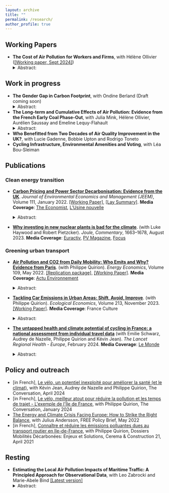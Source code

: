 ```yaml
---
layout: archive
title: ""
permalink: /research/
author_profile: true
---
```



## Working Papers

* __The Cost of Air Pollution for Workers and Firms__, with Hélène Ollivier ([[Working paper, Sept 2024]](https://marionleroutier.github.io/files/LeroutierOllivier_2024_CostPollution.pdf))  
    <details>
    <summary> Abstract: </summary>
    <br>
    <p align="justify"> This paper shows that even moderate levels of air pollution, such as those found in Europe, harm the economy by decreasing firm performance. We estimate the causal effect of fine particulate matter pollution (PM2.5) on monthly firms’ sales and worker absenteeism in France, using administrative data on 160,000 firms representing half of the country’s GDP. We exploit within-municipality variation in air pollution induced by changes in monthly wind direction. We find that a 10 percent increase in firms’ monthly PM2.5 exposure decreases sales in the following two months by 0.4 percent on average, with heterogeneous effects across economic sectors. Concurrently, sick leave increases by 1 percent, highlighting the negative effects of air pollution on workers’ health. Yet sales losses are an order of magnitude larger than we would expect if pollution-induced worker absenteeism was the main underlying channel. We provide suggestive evidence that air pollution also affects firm performance via a decrease in the productivity of non-absent workers and in local demand. Our results suggest that reducing air pollution in line with the World Health Organization’s guidelines would generates economic benefits largely exceeding the cost of environmental regulation in Europe.
    </p>
    </details> 

## Work in progress

* __The Gender Gap in Carbon Footprint__, with Ondine Berland (Draft coming soon)
    <details>
    <summary> Abstract: </summary>
    <br>
    <p align="justify"> This paper documents a significant gender gap in carbon footprint in the food and transport sectors, two consumption categories accounting for around half of households' carbon emissions in high-income countries. Based on representative individual-level surveys from France matched with detailed product-level emission intensities, we estimate that women emit 25% less carbon than men in the food and transport sectors. The gap exists both for individuals living in a couple and those living in single-adult households. It remains as high as 17% after controlling for age, education, income, location and employment status. Women's lower emissions are not only explained by biological reasons such as lower calorie requirements ; women's food consumption and trips also have a lower emission intensity. In particular, women consume significantly less red meat and travel significantly less by car, two high-emission goods. We disccuss the implications of this gender gap in carbon footprint for the political economy of climate policy, and its link to other documented green gender gaps.
    </p>
    </details>
* __The Long-term and Cumulative Effects of Air Pollution: Evidence from the French Early Coal Phase-Out__, with Julia Mink, Hélène Ollivier, Aurélien Saussay and Emeline Lequy-Flahault
    <details>
    <summary> Abstract: </summary>
    <br>
    <p align="justify"> This project aims to quantify the long-term societal cost of exposure to ambient air pollution. We consider a natural experiment that permanently decreased air pollution exposure in part of France in the 1980s: the early shutdown of coal and oil plants in the context of the transition to nuclear power. We use longitudinal census data combined with historical plant-level electricity data and an emission transport model to build novel measures of individual-level cumulative exposure to air pollution since the 1970s, accounting for lifelong residential history. We investigate the impact of air quality improvements induced by power plant closure on the health, educational and employment outcomes of exposed birth cohorts. 
    </p>
    </details> 
* __Who Benefitted from Two Decades of Air Quality Improvement in the UK?__, with Lucie Gadenne, Bobbie Upton and Rodrigo Toneto
* __Cycling Infrastructure, Environmental Amenities and Voting__, with Léa Bou-Sleiman


## Publications

### Clean energy transition

* __[Carbon Pricing and Power Sector Decarbonisation: Evidence from the UK](https://www.sciencedirect.com/science/article/pii/S0095069621001285?via%3Dihub)__. _Journal of Environmental Economics and Management (JEEM)_, Volume 111, January 2022. [[Working Paper]](https://marionleroutier.github.io/files/Leroutier_2021_wp_UK_tax.pdf), [[Lay Summary]](https://www.hhs.se/en/about-us/news/news-from-misum/2023/power-sector-decarbonisation/). __Media Coverage__: [The Economist](https://www.economist.com/finance-and-economics/2023/06/01/what-does-the-perfect-carbon-price-look-like),  [L'Usine nouvelle](https://www.usinenouvelle.com/editorial/au-royaume-uni-la-taxe-carbone-sur-la-production-electrique-a-booste-la-transition-du-secteur.N1168297)  
    <details>
    <summary> Abstract: </summary>
    <br>
    <p align="justify"> Decreasing greenhouse gas emissions from electricity generation is crucial to tackle climate change. Empirically, however, little is known about the effectiveness of existing economic instruments in the power sector. This paper examines the impact of the UK Carbon Price Support (CPS), a carbon tax implemented in the UK power sector in 2013. Relative to a synthetic control unit built from other European countries, I find that emissions from the UK power sector declined by 20 to 26 percent per year on average between 2013 and 2017. The tax operated via three mechanisms: a decrease in emissions at the intensive margin; the closure of some high-emission plants at the extensive margin; and a higher probability of closure for plants already at risk due to European air quality regulations.
    </p>
    </details>

* __[Why investing in new nuclear plants is bad for the climate](https://www.sciencedirect.com/science/article/pii/S2542435123002817)__. (with Luke Haywood and Robert Pietzcker). _Joule, Commentary_, 1663–1678, August 2023. __Media Coverage__: [Euractiv](https://www.euractiv.com/section/energy-environment/news/investing-in-new-nuclear-is-bad-for-the-climate-green-advocates-say/), [PV Magazine](https://www.pv-magazine.com/2023/08/22/new-research-shows-renewables-are-more-profitable-than-nuclear-power/), [Focus](https://www.focus.de/earth/experten/drei-experten-rechnen-vor-warum-es-schlecht-fuers-klima-ist-neue-klimafreundliche-akw-zu-bauen_id_259649101.html)


### Greening urban transport

* __[Air Pollution and CO2 from Daily Mobility: Who Emits and Why? Evidence from Paris](https://www.sciencedirect.com/science/article/pii/S0140988322001189)__. (with Philippe Quirion). _Energy Economics_, Volume 109, May 2022. [[Replication package]](https://osf.io/pnyzk/), [[Working Paper]](https://marionleroutier.github.io/files/LeroutierQuirion_2022_wp_emissions_Paris.pdf). __Media Coverage__: [Actu Environnement](https://www.actu-environnement.com/ae/news/pollution-air-etude-profil-conducteur-plus-emetteurs-paris-39481.php4)
    <details>
    <summary> Abstract: </summary>
    <br>
    <p align="justify"> Urban road transport is an important source of local pollution and carbon emissions. Designing effective and fair policies tackling these externalities requires understanding who contributes to emissions today. We estimate individual transport-induced pollution footprints combining a travel demand survey from the Paris area with NOx, PM2.5 and CO2 emission factors. We find that the top 20% emitters contribute 75-85% of emissions on a representative weekday. They combine longer distances travelled, a high car modal share and, especially for local pollutants, a higher emission intensity of car trips. Living in the suburbs, being a man and being employed are the most important characteristics associated with top emissions. Among the employed, those commuting from suburbs to suburbs, working at a factory, with atypical working hours or with a manual, shopkeeping or top executive occupation are more likely to be top emitters. Finally, policies targeting local pollution may be more regressive than those targeting CO2 emissions, due to the different correlation between income and the local pollutant vs. CO2 emission intensity of car trips.     
    </p>
    </details>
    
 * __[Tackling Car Emissions in Urban Areas: Shift, Avoid, Improve](https://www.sciencedirect.com/science/article/pii/S0921800923002148)__. (with Philippe Quirion). _Ecological Economics_, Volume 213, November 2023. [[Working Paper]](https://marionleroutier.github.io/files/LeroutierQuirion_2023_wp_ShiftAvoidImprove.pdf). __Media Coverage__: France Culture
    <details>
    <summary> Abstract: </summary>
    <br>
    <p align="justify">  Car use imposes costly environmental externalities. We investigate to what extent car trips could be shifted to low-emission modes, avoided via teleworking, or improved via a transition to electric vehicles in the context of daily mobility in the Paris area. We derive counterfactual travel times for 45,000 car trips from a representative transport survey, and formulate modal shift scenarios including a maximum acceptable increase in travel time. For a daily travel time increase below 10 min, 46% of drivers could shift to e-bike – mostly – or public transit – rarely –, with half of them benefiting from a travel time decrease. Such modal shift would reduce daily mobility emissions by 15% and generate annual climate and health benefits worth €125 million. Factors such as living in the far suburbs, being male, or having a high income, are associated with inability to shift modes. Teleworking two days a week could save an additional 5% of emissions. Holding demand for mobility and public transport infrastructure fixed, greater emission reductions require improving cars' environmental performance via a transition to electric vehicles.
    </p>
    </details>

* __[The untapped health and climate potential of cycling in France: a national assessment from individual travel data](https://www.thelancet.com/journals/lanepe/article/PIIS2666-7762(24)00040-1/fulltext#%20)__ (with Emilie Schwarz, Audrey de Nazelle, Philippe Quirion and Kévin Jean). _The Lancet Regional Health - Europe_, February 2024. __Media Coverage__: [Le Monde](https://www.lemonde.fr/sciences/article/2024/02/23/le-velo-un-medicament-efficace-et-economique_6218083_1650684.html?lmd_medium=al&lmd_campaign=envoye-par-appli&lmd_creation=android&lmd_source=default)
    <details>
    <summary> Abstract: </summary>
    <br>
    <p align="justify">  Promoting active modes of transportation may generate important public health and climate mitigation benefits. We assess mortality and morbidity impacts of cycling in a country with relatively low levels of cycling, France, along with associated monetary benefits. We use individual data from a nationally-representative mobility survey conducted in 2019. We conducted a burden of disease analysis to assess the incidence of five chronic diseases and numbers of deaths prevented by cycling, based on national incidence and mortality data and dose-response relationships from meta-analyses. We assessed the corresponding direct medical cost savings and the intangible costs prevented based on the value of a statistical life year. The French adult (20-89 years) population was estimated to cycle on average of 1min 17sec per person per day in 2019, with important heterogeneity across gender and age. This yielded benefits of 1,919 (uncertainty interval, UI: 1,101-2,736) premature deaths and 5,963 (UI: 3,178-8,749) chronic disease cases prevented, with males enjoying nearly 75% of these benefits. Direct medical costs prevented were estimated at €191 million (UI: 98-285) annually, while the corresponding intangible costs were nearly 25 times higher (€4.8 billion, UI: 3.0-6.5). On average, €1.02 (UI: 0.59-1.62) of intangible costs were prevented for every km cycled. Shifting 25% of short car trips to biking would yield approximatively a 2-fold increase in the number of deaths prevented, while also reducing CO2 emissions by 0.257 MtCO2e (UI: 0.231-0.288). 
    </p>
    </details>


## Policy and outreach
* [in French], [Le vélo, un potentiel inexploité pour améliorer la santé (et le climat)](https://theconversation.com/le-velo-un-potentiel-inexploite-pour-ameliorer-la-sante-et-le-climat-225010), with Kévin Jean, Audrey de Nazelle and Philippe Quirion, The Conversation, April 2024
* [in French], [Le vélo, meilleur atout pour réduire la pollution et les temps de trajet - L'exemple de l'Île de France](https://theconversation.com/le-velo-meilleur-atout-pour-reduire-la-pollution-et-les-temps-de-trajet-lexemple-de-lile-de-france-219509?utm_term=Autofeed&utm_medium=Social&utm_source=Twitter#Echobox=1704540784), with Philippe Quirion, The Conversation, January 2024
* [The Energy and Climate Crisis Facing Europe: How to Strike the Right Balance](https://freepolicybriefs.org/2022/05/24/energy-climate-crisis-europe/), with Julius Andersson, FREE Policy Brief, May 2022
* [in French], [Connaître et réduire les émissions polluantes dues au transport routier en Ile-de-France](https://www.construction21.org/france/articles/h/dossier-mobilites-26-connaitre-et-reduire-les-emissions-polluantes-dues-au-transport-routier-en-ile-de-france.html), with Philippe Quirion, Dossiers Mobilités Décarbonées: Enjeux et Solutions, Cerema & Construction 21, April 2021

## Resting 
             
* __Estimating the Local Air Pollution Impacts of Maritime Traffic: A Principled Approach for Observational Data__, with Leo Zabrocki and Marie-Abele Bind [[Latest version]](https://marionleroutier.github.io/files/ZabrockiLeroutierBind_2022_wp_pollution_boats.pdf)
    <details>
    <summary> Abstract: </summary>
    <br>
    <p align="justify"> We propose a new approach to estimate the causal effects of maritime traffic on air pollution when natural or policy experiments are not available. We apply this method to the case of Marseille, a large Mediterranean port city, where air pollution emitted by cruise vessels is a growing concern. Using a recent matching algorithm designed for time series data, we create hypothetical randomized experiments to estimate the change in local air pollution caused by a short-term increase in cruise traffic. We then rely on randomization inference to compute nonparametric 95% uncertainty intervals. We find that cruise vessels’ arrivals have large impacts on city-level hourly concentrations of nitrogen dioxide, particulate matter, and sulfur dioxide. At the daily level, road traffic seems however to have a much larger impact than cruise traffic. Our procedure also helps assess in a transparent manner the identification challenges specific to this type of high-frequency time series data.
    </p>
    </details>

